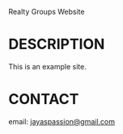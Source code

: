 Realty Groups Website

# DESCRIPTION
This is an example site.

# CONTACT
email: jayaspassion@gmail.com